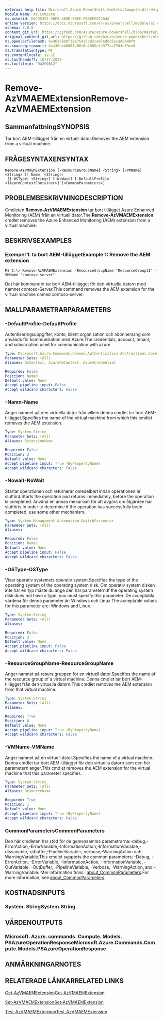 ```yaml
---
external help file: Microsoft.Azure.PowerShell.Cmdlets.Compute.dll-Help.xml
Module Name: Az.Compute
ms.assetid: B1CD5302-9BF0-460E-98FE-F60DFE072848
online version: https://docs.microsoft.com/en-us/powershell/module/az.compute/remove-azvmaemextension
schema: 2.0.0
content_git_url: https://github.com/Azure/azure-powershell/blob/master/src/Compute/Compute/help/Remove-AzVMAEMExtension.md
original_content_git_url: https://github.com/Azure/azure-powershell/blob/master/src/Compute/Compute/help/Remove-AzVMAEMExtension.md
ms.openlocfilehash: 6ed6176b0f30a754156d2ce03ed0d5acad6e48f0
ms.sourcegitcommit: b4a38bcb0501a9016a4998efd377aa75d3ef9ce8
ms.translationtype: MT
ms.contentlocale: sv-SE
ms.lasthandoff: 10/27/2020
ms.locfileid: "94269812"
---
```

# <span data-ttu-id="a5c27-101">Remove-AzVMAEMExtension</span><span class="sxs-lookup"><span data-stu-id="a5c27-101">Remove-AzVMAEMExtension</span></span>

## <span data-ttu-id="a5c27-102">Sammanfattning</span><span class="sxs-lookup"><span data-stu-id="a5c27-102">SYNOPSIS</span></span>
<span data-ttu-id="a5c27-103">Tar bort AEM-tillägget från en virtuell dator.</span><span class="sxs-lookup"><span data-stu-id="a5c27-103">Removes the AEM extension from a virtual machine.</span></span>

## <span data-ttu-id="a5c27-104">FRÅGESYNTAXEN</span><span class="sxs-lookup"><span data-stu-id="a5c27-104">SYNTAX</span></span>

```
Remove-AzVMAEMExtension [-ResourceGroupName] <String> [-VMName] <String> [[-Name] <String>]
 [[-OSType] <String>] [-NoWait] [-DefaultProfile <IAzureContextContainer>] [<CommonParameters>]
```

## <span data-ttu-id="a5c27-105">PROBLEMBESKRIVNING</span><span class="sxs-lookup"><span data-stu-id="a5c27-105">DESCRIPTION</span></span>
<span data-ttu-id="a5c27-106">Cmdleten **Remove-AzVMAEMExtension** tar bort tillägget Azure Enhanced Monitoring (AEM) från en virtuell dator.</span><span class="sxs-lookup"><span data-stu-id="a5c27-106">The **Remove-AzVMAEMExtension** cmdlet removes the Azure Enhanced Monitoring (AEM) extension from a virtual machine.</span></span>

## <span data-ttu-id="a5c27-107">BESKRIVS</span><span class="sxs-lookup"><span data-stu-id="a5c27-107">EXAMPLES</span></span>

### <span data-ttu-id="a5c27-108">Exempel 1: ta bort AEM-tillägget</span><span class="sxs-lookup"><span data-stu-id="a5c27-108">Example 1: Remove the AEM extension</span></span>
```
PS C:\> Remove-AzVMAEMExtension -ResourceGroupName "ResourceGroup11" -VMName "contoso-server"
```

<span data-ttu-id="a5c27-109">Det här kommandot tar bort AEM-tillägget för den virtuella datorn med namnet contoso-Server.</span><span class="sxs-lookup"><span data-stu-id="a5c27-109">This command removes the AEM extension for the virtual machine named contoso-server.</span></span>

## <span data-ttu-id="a5c27-110">MALLPARAMETRAR</span><span class="sxs-lookup"><span data-stu-id="a5c27-110">PARAMETERS</span></span>

### <span data-ttu-id="a5c27-111">-DefaultProfile</span><span class="sxs-lookup"><span data-stu-id="a5c27-111">-DefaultProfile</span></span>
<span data-ttu-id="a5c27-112">Autentiseringsuppgifter, konto, klient organisation och abonnemang som används för kommunikation med Azure.</span><span class="sxs-lookup"><span data-stu-id="a5c27-112">The credentials, account, tenant, and subscription used for communication with azure.</span></span>

```yaml
Type: Microsoft.Azure.Commands.Common.Authentication.Abstractions.Core.IAzureContextContainer
Parameter Sets: (All)
Aliases: AzContext, AzureRmContext, AzureCredential

Required: False
Position: Named
Default value: None
Accept pipeline input: False
Accept wildcard characters: False
```

### <span data-ttu-id="a5c27-113">-Namn</span><span class="sxs-lookup"><span data-stu-id="a5c27-113">-Name</span></span>
<span data-ttu-id="a5c27-114">Anger namnet på den virtuella dator från vilken denna cmdlet tar bort AEM-tillägget.</span><span class="sxs-lookup"><span data-stu-id="a5c27-114">Specifies the name of the virtual machine from which this cmdlet removes the AEM extension.</span></span>

```yaml
Type: System.String
Parameter Sets: (All)
Aliases: ExtensionName

Required: False
Position: 2
Default value: None
Accept pipeline input: True (ByPropertyName)
Accept wildcard characters: False
```

### <span data-ttu-id="a5c27-115">-Nowait</span><span class="sxs-lookup"><span data-stu-id="a5c27-115">-NoWait</span></span>
<span data-ttu-id="a5c27-116">Startar operationen och returnerar omedelbart innan operationen är slutförd.</span><span class="sxs-lookup"><span data-stu-id="a5c27-116">Starts the operation and returns immediately, before the operation is completed.</span></span> <span data-ttu-id="a5c27-117">Använd en annan mekanism för att avgöra om åtgärden har slutförts.</span><span class="sxs-lookup"><span data-stu-id="a5c27-117">In order to determine if the operation has successfully been completed, use some other mechanism.</span></span>

```yaml
Type: System.Management.Automation.SwitchParameter
Parameter Sets: (All)
Aliases:

Required: False
Position: Named
Default value: None
Accept pipeline input: False
Accept wildcard characters: False
```

### <span data-ttu-id="a5c27-118">-OSType</span><span class="sxs-lookup"><span data-stu-id="a5c27-118">-OSType</span></span>
<span data-ttu-id="a5c27-119">Visar operativ systemets operativ system.</span><span class="sxs-lookup"><span data-stu-id="a5c27-119">Specifies the type of the operating system of the operating system disk.</span></span>
<span data-ttu-id="a5c27-120">Om operativ system disken inte har en typ måste du ange den här parametern.</span><span class="sxs-lookup"><span data-stu-id="a5c27-120">If the operating system disk does not have a type, you must specify this parameter.</span></span>
<span data-ttu-id="a5c27-121">De acceptabla värdena för denna parameter är: Windows och Linux.</span><span class="sxs-lookup"><span data-stu-id="a5c27-121">The acceptable values for this parameter are: Windows and Linux.</span></span>

```yaml
Type: System.String
Parameter Sets: (All)
Aliases:

Required: False
Position: 3
Default value: None
Accept pipeline input: False
Accept wildcard characters: False
```

### <span data-ttu-id="a5c27-122">-ResourceGroupName</span><span class="sxs-lookup"><span data-stu-id="a5c27-122">-ResourceGroupName</span></span>
<span data-ttu-id="a5c27-123">Anger namnet på resurs gruppen för en virtuell dator.</span><span class="sxs-lookup"><span data-stu-id="a5c27-123">Specifies the name of the resource group of a virtual machine.</span></span>
<span data-ttu-id="a5c27-124">Denna cmdlet tar bort AEM-tillägget från den virtuella datorn.</span><span class="sxs-lookup"><span data-stu-id="a5c27-124">This cmdlet removes the AEM extension from that virtual machine.</span></span>

```yaml
Type: System.String
Parameter Sets: (All)
Aliases:

Required: True
Position: 0
Default value: None
Accept pipeline input: True (ByPropertyName)
Accept wildcard characters: False
```

### <span data-ttu-id="a5c27-125">-VMName</span><span class="sxs-lookup"><span data-stu-id="a5c27-125">-VMName</span></span>
<span data-ttu-id="a5c27-126">Anger namnet på en virtuell dator.</span><span class="sxs-lookup"><span data-stu-id="a5c27-126">Specifies the name of a virtual machine.</span></span>
<span data-ttu-id="a5c27-127">Denna cmdlet tar bort AEM-tillägget för den virtuella datorn som den här parametern anger.</span><span class="sxs-lookup"><span data-stu-id="a5c27-127">This cmdlet removes the AEM extension for the virtual machine that this parameter specifies.</span></span>

```yaml
Type: System.String
Parameter Sets: (All)
Aliases: ResourceName

Required: True
Position: 1
Default value: None
Accept pipeline input: True (ByPropertyName)
Accept wildcard characters: False
```

### <span data-ttu-id="a5c27-128">CommonParameters</span><span class="sxs-lookup"><span data-stu-id="a5c27-128">CommonParameters</span></span>
<span data-ttu-id="a5c27-129">Den här cmdleten har stöd för de gemensamma parametrarna:-debug,-ErrorAction,-ErrorVariable,-InformationAction,-InformationVariable,-disvariable,-utbuffer,-PipelineVariable,-verbose,-WarningAction och-WarningVariable.</span><span class="sxs-lookup"><span data-stu-id="a5c27-129">This cmdlet supports the common parameters: -Debug, -ErrorAction, -ErrorVariable, -InformationAction, -InformationVariable, -OutVariable, -OutBuffer, -PipelineVariable, -Verbose, -WarningAction, and -WarningVariable.</span></span> <span data-ttu-id="a5c27-130">Mer information finns i [about_CommonParameters](http://go.microsoft.com/fwlink/?LinkID=113216).</span><span class="sxs-lookup"><span data-stu-id="a5c27-130">For more information, see [about_CommonParameters](http://go.microsoft.com/fwlink/?LinkID=113216).</span></span>

## <span data-ttu-id="a5c27-131">KOSTNADS</span><span class="sxs-lookup"><span data-stu-id="a5c27-131">INPUTS</span></span>

### <span data-ttu-id="a5c27-132">System. String</span><span class="sxs-lookup"><span data-stu-id="a5c27-132">System.String</span></span>

## <span data-ttu-id="a5c27-133">VÄRDEN</span><span class="sxs-lookup"><span data-stu-id="a5c27-133">OUTPUTS</span></span>

### <span data-ttu-id="a5c27-134">Microsoft. Azure. commands. Compute. Models. PSAzureOperationResponse</span><span class="sxs-lookup"><span data-stu-id="a5c27-134">Microsoft.Azure.Commands.Compute.Models.PSAzureOperationResponse</span></span>

## <span data-ttu-id="a5c27-135">ANMÄRKNINGAR</span><span class="sxs-lookup"><span data-stu-id="a5c27-135">NOTES</span></span>

## <span data-ttu-id="a5c27-136">RELATERADE LÄNKAR</span><span class="sxs-lookup"><span data-stu-id="a5c27-136">RELATED LINKS</span></span>

[<span data-ttu-id="a5c27-137">Get-AzVMAEMExtension</span><span class="sxs-lookup"><span data-stu-id="a5c27-137">Get-AzVMAEMExtension</span></span>](./Get-AzVMAEMExtension.md)

[<span data-ttu-id="a5c27-138">Set-AzVMAEMExtension</span><span class="sxs-lookup"><span data-stu-id="a5c27-138">Set-AzVMAEMExtension</span></span>](./Set-AzVMAEMExtension.md)

[<span data-ttu-id="a5c27-139">Test-AzVMAEMExtension</span><span class="sxs-lookup"><span data-stu-id="a5c27-139">Test-AzVMAEMExtension</span></span>](./Test-AzVMAEMExtension.md)


